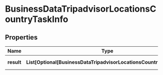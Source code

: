 # BusinessDataTripadvisorLocationsCountryTaskInfo


## Properties

| Name | Type | Description | Notes |
|------------ | ------------- | ------------- | -------------|
**result** | **List[Optional[BusinessDataTripadvisorLocationsCountryResultInfo]]** | array of results |[optional]|